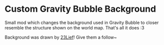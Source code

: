 # Custom Gravity Bubble Background

Small mod which changes the background used in Gravity Bubble to closer resemble the structure shown on the world map.
That's all it does :3

Background was drawn by [23Lief](https://bsky.app/profile/23lief.bsky.social)! Give them a follow~
